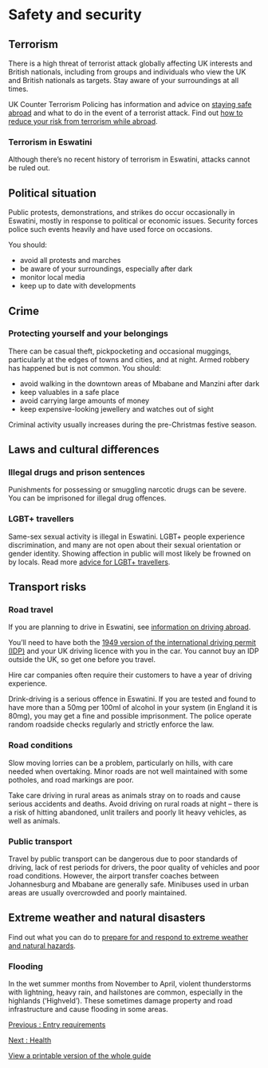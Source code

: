 # Safety and security

## Terrorism

There is a high threat of terrorist attack globally affecting UK interests and British nationals, including from groups and individuals who view the UK and British nationals as targets. Stay aware of your surroundings at all times.

UK Counter Terrorism Policing has information and advice on [staying safe abroad](https://www.counterterrorism.police.uk/safetyadvice/) and what to do in the event of a terrorist attack. Find out [how to reduce your risk from terrorism while abroad](https://www.gov.uk/guidance/reduce-your-risk-from-terrorism-while-abroad).

### Terrorism in Eswatini

Although there’s no recent history of terrorism in Eswatini, attacks cannot be ruled out.

## Political situation

Public protests, demonstrations, and strikes do occur occasionally in Eswatini, mostly in response to political or economic issues. Security forces police such events heavily and have used force on occasions.

You should:

* avoid all protests and marches
* be aware of your surroundings, especially after dark
* monitor local media
* keep up to date with developments

## Crime

### Protecting yourself and your belongings

There can be casual theft, pickpocketing and occasional muggings, particularly at the edges of towns and cities, and at night. Armed robbery has happened but is not common. You should:

* avoid walking in the downtown areas of Mbabane and Manzini after dark
* keep valuables in a safe place
* avoid carrying large amounts of money
* keep expensive-looking jewellery and watches out of sight

Criminal activity usually increases during the pre-Christmas festive season.

## Laws and cultural differences

### Illegal drugs and prison sentences

Punishments for possessing or smuggling narcotic drugs can be severe. You can be imprisoned for illegal drug offences.

### LGBT+ travellers

Same-sex sexual activity is illegal in Eswatini. LGBT+ people experience discrimination, and many are not open about their sexual orientation or gender identity. Showing affection in public will most likely be frowned on by locals. Read more [advice for LGBT+ travellers](https://www.gov.uk/lesbian-gay-bisexual-and-transgender-foreign-travel-advice).

## Transport risks

### Road travel

If you are planning to drive in Eswatini, see [information on driving abroad](https://www.gov.uk/driving-abroad).

You’ll need to have both the [1949 version of the international driving permit (IDP)](https://www.gov.uk/driving-abroad/international-driving-permit) and your UK driving licence with you in the car. You cannot buy an IDP outside the UK, so get one before you travel.

Hire car companies often require their customers to have a year of driving experience.

Drink-driving is a serious offence in Eswatini. If you are tested and found to have more than a 50mg per 100ml of alcohol in your system (in England it is 80mg), you may get a fine and possible imprisonment. The police operate random roadside checks regularly and strictly enforce the law.

### Road conditions

Slow moving lorries can be a problem, particularly on hills, with care needed when overtaking. Minor roads are not well maintained with some potholes, and road markings are poor.

Take care driving in rural areas as animals stray on to roads and cause serious accidents and deaths. Avoid driving on rural roads at night – there is a risk of hitting abandoned, unlit trailers and poorly lit heavy vehicles, as well as animals.

### Public transport

Travel by public transport can be dangerous due to poor standards of driving, lack of rest periods for drivers, the poor quality of vehicles and poor road conditions. However, the airport transfer coaches between Johannesburg and Mbabane are generally safe. Minibuses used in urban areas are usually overcrowded and poorly maintained.

## Extreme weather and natural disasters

Find out what you can do to [prepare for and respond to extreme weather and natural hazards](https://www.gov.uk/guidance/tropical-cyclones).

### Flooding

In the wet summer months from November to April, violent thunderstorms with lightning, heavy rain, and hailstones are common, especially in the highlands (‘Highveld’). These sometimes damage property and road infrastructure and cause flooding in some areas.

[Previous
:
Entry requirements](/foreign-travel-advice/eswatini/entry-requirements)

[Next
:
Health](/foreign-travel-advice/eswatini/health)

[View a printable version of the whole guide](/foreign-travel-advice/eswatini/print)